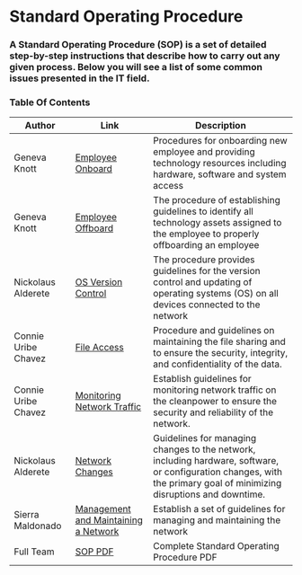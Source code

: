 # Standard Operating Procedure
### A Standard Operating Procedure (SOP) is a set of detailed step-by-step instructions that describe how to carry out any given process. Below you will see a list of some common issues presented in the IT field.
 
### Table Of Contents      

| Author        |Link           |Description  |
| ------------- |-------------| -----|
| Geneva Knott | [Employee Onboard](https://github.com/NightOwlNetwork/SOP/blob/main/Employee%20Off-Boarding.md) | Procedures for onboarding new employee and providing technology resources including hardware, software and system access  |
| Geneva Knott    | [Employee Offboard](https://github.com/NightOwlNetwork/SOP/blob/main/Employee%20Onboarding.md)     | The procedure of establishing guidelines to identify all technology assets assigned to the employee to properly offboarding an employee |
| Nickolaus Alderete | [OS Version Control](https://github.com/NightOwlNetwork/SOP/blob/main/OS%20Version%20Control.md)     | The procedure provides guidelines for the version control and updating of operating systems (OS) on all devices connected to the network |
| Connie Uribe Chavez | [File Access](https://github.com/NightOwlNetwork/SOP/blob/main/File%20Access.md)      | Procedure and guidelines on maintaining the file sharing and to ensure the security, integrity, and confidentiality of the data. |
| Connie Uribe Chavez  | [Monitoring Network Traffic](https://github.com/NightOwlNetwork/SOP/blob/main/Monitoring%20Network%20Traffic.md)      |   Establish guidelines for monitoring network traffic on the cleanpower to ensure the security and reliability of the network. |
| Nickolaus Alderete  | [Network Changes](https://github.com/NightOwlNetwork/SOP/blob/main/Networking%20Changes.md)      |    Guidelines for managing changes to the network, including hardware, software, or configuration changes, with the primary goal of minimizing disruptions and downtime. |
| Sierra Maldonado | [Management and Maintaining a Network](https://github.com/NightOwlNetwork/SOP/blob/main/Management%20and%20maintaining%20the%20Network.md)      |    Establish a set of guidelines for managing and maintaining the network |
| Full Team  | [SOP PDF](https://github.com/NightOwlNetwork/SOP/blob/main/SOPs%20(4).pdf)   | Complete Standard Operating Procedure PDF  |
